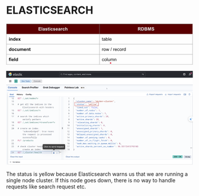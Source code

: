 # ELASTICSEARCH


![img.png](img.png)


![img_1.png](img_1.png)


The status is yellow because Elasticsearch warns us that we are running a single node cluster.
If this node goes down, there is no way to handle requests like search request etc.